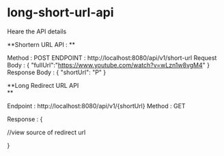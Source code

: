 # long-short-url-api

Heare the API details 

**Shortern URL API : 
**

Method : POST
ENDPOINT : http://localhost:8080/api/v1/short-url
Request Body : 
{
    "fullUrl":"https://www.youtube.com/watch?v=wLzn1w8vgM4"
}
Response Body : 
{
    "shortUrl": "P"
}

**Long Redirect URL API  
**

Endpoint : http://localhost:8080/api/v1/{shortUrl}
Method : GET

Response : {

//view source of redirect url 

}
